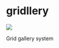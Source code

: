 # gridllery
[![](https://img.shields.io/npm/v/:scope/:packageName.svg)](https://github.com/hitaboy/gridllery)

Grid gallery system
